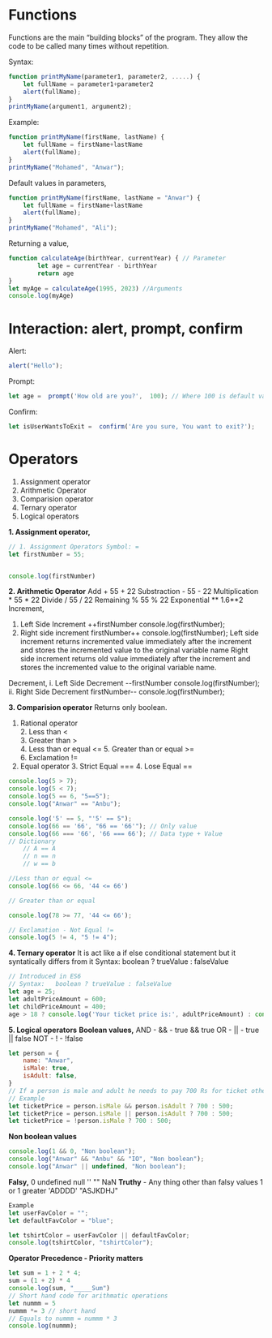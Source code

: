 # Functions
Functions are the main “building blocks” of the program. They allow the code to be called many times without repetition.

Syntax:
```javascript
function printMyName(parameter1, parameter2, .....) {
	let fullName = parameter1+parameter2
	alert(fullName);	
}
printMyName(argument1, argument2);
```
Example:
```javascript
function printMyName(firstName, lastName) {
	let fullName = firstName+lastName
	alert(fullName);	
}
printMyName("Mohamed", "Anwar");
```
Default values in parameters,
```javascript
function printMyName(firstName, lastName = "Anwar") {
	let fullName = firstName+lastName
	alert(fullName);	
}
printMyName("Mohamed", "Ali");
```
Returning a value,
```javascript
function calculateAge(birthYear, currentYear) { // Parameter
		let age = currentYear - birthYear
		return age
}
let myAge = calculateAge(1995, 2023) //Arguments
console.log(myAge)
```

# Interaction: alert, prompt, confirm
Alert:
```javascript
alert("Hello");
```
Prompt:
```javascript
let age =  prompt('How old are you?',  100); // Where 100 is default value and its optional 
```

Confirm:
```javascript
let isUserWantsToExit =  confirm('Are you sure, You want to exit?'); 
```

# Operators
1. Assignment operator
2. Arithmetic Operator
3. Comparision operator
4. Ternary operator
5. Logical operators

**1. Assignment operator,**
```javascript
// 1. Assignment Operators Symbol: =
let firstNumber = 55;


console.log(firstNumber)
```
**2. Arithmetic Operator**
Add +
55 + 22
Substraction - 
55 - 22
Multiplication *
55 * 22
Divide /
55 / 22
Remaining %
55 % 22
Exponential **
1.6**2
Increment,
1. Left Side Increment
		++firstNumber
			console.log(firstNumber);
2. Right side increment
firstNumber++
console.log(firstNumber);
Left side increment returns incremented value immediately after the increment and stores the incremented value to the original variable name
Right side increment returns old value immediately after the increment and stores the incremented value to the original variable name.

Decrement,
i. Left Side Decrement
--firstNumber
console.log(firstNumber);
ii. Right Side Decrement
firstNumber--
console.log(firstNumber);

**3. Comparision operator**
Returns only boolean.
 1. Rational operator 	
	 2. Less than < 	
	 3. Greater than > 	
	 4. Less than or equal <= 
	 5. Greater than or equal >= 	
	 6. Exclamation != 
2. Equal operator
	3. Strict Equal ===
	4. Lose Equal ==

```javascript
console.log(5 > 7);
console.log(5 < 7);
console.log(5 == 6, "5==5");
console.log("Anwar" == "Anbu");

console.log('5' == 5, "'5' == 5");
console.log(66 == '66', "66 == '66'"); // Only value
console.log(66 === '66', '66 === 66'); // Data type + Value
// Dictionary
    // A == A
    // n == n
    // w == b

//Less than or equal <=
console.log(66 <= 66, '44 <= 66')

// Greater than or equal

console.log(78 >= 77, '44 <= 66');

// Exclamation - Not Equal !=
console.log(5 != 4, "5 != 4");
```

**4. Ternary operator**
It is act like a if else conditional statement but it syntatically differs from it
Syntax: boolean ? trueValue : falseValue
```javascript
// Introduced in ES6 
// Syntax:   boolean ? trueValue : falseValue
let age = 25;
let adultPriceAmount = 600;
let childPriceAmount = 400;
age > 18 ? console.log('Your ticket price is:', adultPriceAmount) : console.log('Your ticket price is:', childPriceAmount);
```

**5. Logical operators**
**Boolean values,**
AND - && - true && true
OR - || - true || false
NOT - ! - !false

```javascript
let person = {
	name: "Anwar",
	isMale: true,
	isAdult: false,
}
// If a person is male and adult he needs to pay 700 Rs for ticket otherwise the ticket price will be 500 RS.
// Example
let ticketPrice = person.isMale && person.isAdult ? 700 : 500;
let ticketPrice = person.isMale || person.isAdult ? 700 : 500;
let ticketPrice = !person.isMale ? 700 : 500;
```
**Non boolean values**

```javascript
console.log(1 && 0, "Non boolean");
console.log("Anwar" && "Anbu" && "IO", "Non boolean");
console.log("Anwar" || undefined, "Non boolean");

```

**Falsy,**
     0
     undefined
     null
    ''
    ""
    NaN
**Truthy** - Any thing other than falsy values
     1 or 1 greater
     'ADDDD'
     "ASJKDHJ"
 ```javascript
Example
let userFavColor = "";
let defaultFavColor = "blue";

let tshirtColor = userFavColor || defaultFavColor;
console.log(tshirtColor, "tshirtColor");
```

**Operator Precedence - Priority matters**
```javascript
let sum = 1 + 2 * 4;
sum = (1 + 2) * 4
console.log(sum, "_____Sum")
// Short hand code for arithmatic operations
let nummm = 5
nummm *= 3 // short hand
// Equals to nummm = nummm * 3
console.log(nummm);
```

